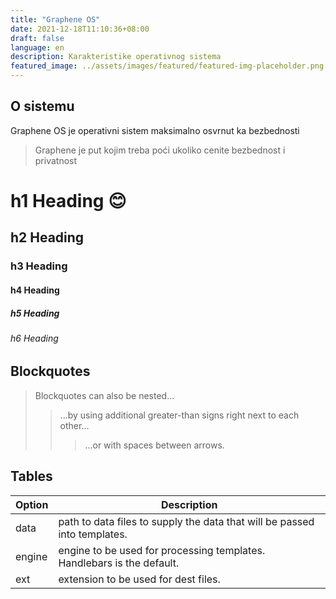 ```yaml
---
title: "Graphene OS"
date: 2021-12-18T11:10:36+08:00
draft: false
language: en
description: Karakteristike operativnog sistema
featured_image: ../assets/images/featured/featured-img-placeholder.png
---
```


## O sistemu

Graphene OS je operativni sistem maksimalno osvrnut ka bezbednosti 










> Graphene je put kojim treba poći ukoliko cenite bezbednost i privatnost






# h1 Heading :blush:
## h2 Heading
### h3 Heading
#### h4 Heading
##### h5 Heading
###### h6 Heading

## Blockquotes


> Blockquotes can also be nested...
>> ...by using additional greater-than signs right next to each other...
> > > ...or with spaces between arrows.


## Tables

| Option | Description |
| ------ | ----------- |
| data   | path to data files to supply the data that will be passed into templates. |
| engine | engine to be used for processing templates. Handlebars is the default. |
| ext    | extension to be used for dest files. |
